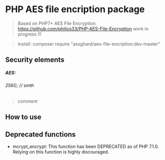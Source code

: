 # PHP AES file encription package
> Based on PHP7+ AES File Encryption: https://github.com/philios33/PHP-AES-File-Encryption
> work in progress !!!



> Install: composer require "assghard/aes-file-encription:dev-master"


## Security elements


##### AES:
###### 256(); // smth
> comment

## How to use


## Deprecated functions
 - mcrypt_encrypt: This function has been DEPRECATED as of PHP 7.1.0. Relying on this function is highly discouraged.
